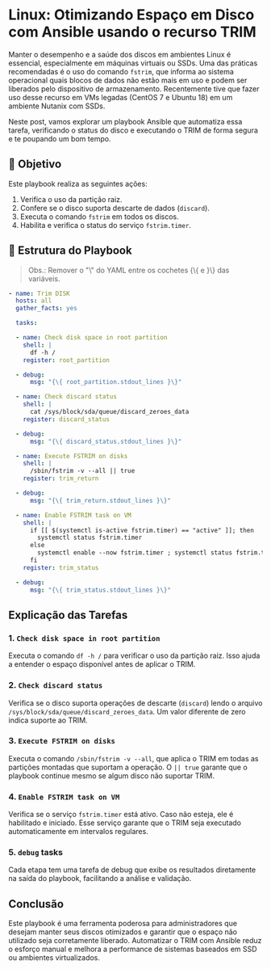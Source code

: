 # Linux: Otimizando Espaço em Disco com Ansible usando o recurso TRIM

Manter o desempenho e a saúde dos discos em ambientes Linux é essencial, especialmente em máquinas virtuais ou SSDs. Uma das práticas recomendadas é o uso do comando `fstrim`, que informa ao sistema operacional quais blocos de dados não estão mais em uso e podem ser liberados pelo dispositivo de armazenamento. Recentemente tive que fazer uso desse recurso em VMs legadas (CentOS 7 e Ubuntu 18) em um ambiente Nutanix com SSDs.

Neste post, vamos explorar um playbook Ansible que automatiza essa tarefa, verificando o status do disco e executando o TRIM de forma segura e te poupando um bom tempo.

## 🎯 Objetivo

Este playbook realiza as seguintes ações:

1.  Verifica o uso da partição raiz.
2.  Confere se o disco suporta descarte de dados (`discard`).
3.  Executa o comando `fstrim` em todos os discos.
4.  Habilita e verifica o status do serviço `fstrim.timer`.

## 📜 Estrutura do Playbook

> Obs.: Remover o "\\" do YAML entre os cochetes {\\{ e }\\} das variáveis.

```yaml
- name: Trim DISK
  hosts: all
  gather_facts: yes

  tasks:

  - name: Check disk space in root partition
    shell: |
      df -h /
    register: root_partition

  - debug:
      msg: "{\{ root_partition.stdout_lines }\}"

  - name: Check discard status
    shell: |
      cat /sys/block/sda/queue/discard_zeroes_data
    register: discard_status

  - debug:
      msg: "{\{ discard_status.stdout_lines }\}"

  - name: Execute FSTRIM on disks
    shell: |
      /sbin/fstrim -v --all || true
    register: trim_return

  - debug:
      msg: "{\{ trim_return.stdout_lines }\}"

  - name: Enable FSTRIM task on VM
    shell: |
      if [[ $(systemctl is-active fstrim.timer) == "active" ]]; then
        systemctl status fstrim.timer
      else
        systemctl enable --now fstrim.timer ; systemctl status fstrim.timer
      fi
    register: trim_status

  - debug:
      msg: "{\{ trim_status.stdout_lines }\}"
```

## Explicação das Tarefas

### 1. `Check disk space in root partition`

Executa o comando `df -h /` para verificar o uso da partição raiz. Isso ajuda a entender o espaço disponível antes de aplicar o TRIM.

### 2. `Check discard status`

Verifica se o disco suporta operações de descarte (`discard`) lendo o arquivo `/sys/block/sda/queue/discard_zeroes_data`. Um valor diferente de zero indica suporte ao TRIM.

### 3. `Execute FSTRIM on disks`

Executa o comando `/sbin/fstrim -v --all`, que aplica o TRIM em todas as partições montadas que suportam a operação. O `|| true` garante que o playbook continue mesmo se algum disco não suportar TRIM.

### 4. `Enable FSTRIM task on VM`

Verifica se o serviço `fstrim.timer` está ativo. Caso não esteja, ele é habilitado e iniciado. Esse serviço garante que o TRIM seja executado automaticamente em intervalos regulares.

### 5. `debug` tasks

Cada etapa tem uma tarefa de debug que exibe os resultados diretamente na saída do playbook, facilitando a análise e validação.

## Conclusão

Este playbook é uma ferramenta poderosa para administradores que desejam manter seus discos otimizados e garantir que o espaço não utilizado seja corretamente liberado. Automatizar o TRIM com Ansible reduz o esforço manual e melhora a performance de sistemas baseados em SSD ou ambientes virtualizados.
